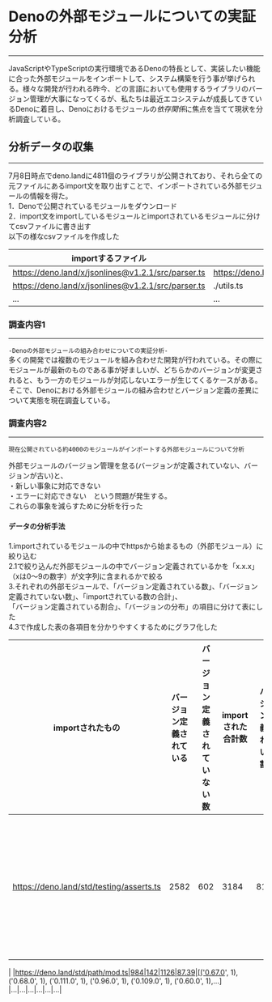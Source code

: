 # Denoの外部モジュールについての実証分析
---
JavaScriptやTypeScriptの実行環境であるDenoの特長として、実装したい機能に合った外部モジュールをインポートして、システム構築を行う事が挙げられる。様々な開発が行われる昨今、どの言語においても使用するライブラリのバージョン管理が大事になってくるが、私たちは最近エコシステムが成長してきているDenoに着目し、Denoにおけるモジュールの*依存関係*に焦点を当てて現状を分析調査している。
## 分析データの収集
---
7月8日時点でdeno.landに4811個のライブラリが公開されており、それら全ての元ファイルにあるimport文を取り出すことで、インポートされている外部モジュールの情報を得た。  
1．Denoで公開されているモジュールをダウンロード  
2．import文をimportしているモジュールとimportされているモジュールに分けてcsvファイルに書き出す  
以下の様なcsvファイルを作成した

|importするファイル|importされるファイル|
|----|----|
|https://deno.land/x/jsonlines@v1.2.1/src/parser.ts|https://deno.land/std@0.138.0/streams/delimiter.ts|
|https://deno.land/x/jsonlines@v1.2.1/src/parser.ts|./utils.ts|
|...|...|

### 調査内容1
---
`-Denoの外部モジュールの組み合わせについての実証分析-`  
多くの開発では複数のモジュールを組み合わせた開発が行われている。その際にモジュールが最新のものである事が好ましいが、どちらかのバージョンが変更されると、もう一方のモジュールが対応しないエラーが生じてくるケースがある。そこで、Denoにおける外部モジュールの組み合わせとバージョン定義の差異について実態を現在調査している。

### 調査内容2
---
`現在公開されている約4000のモジュールがインポートする外部モジュールについて分析`  
 
外部モジュールのバージョン管理を怠る(バージョンが定義されていない、バージョンが古い)と、  
・新しい事象に対応できない  
・エラーに対応できない　という問題が発生する。  
これらの事象を減らすために分析を行った  


#### **データの分析手法**
1.importされているモジュールの中でhttpsから始まるもの（外部モジュール）に絞り込む  
2.1で絞り込んだ外部モジュールの中でバージョン定義されているかを「x.x.x」（xは0～9の数字）が文字列に含まれるかで絞る  
3.それぞれの外部モジュールで、「バージョン定義されている数」、「バージョン定義されていない数」、「importされている数の合計」、  
「バージョン定義されている割合」、「バージョンの分布」の項目に分けて表にした  
4.3で作成した表の各項目を分かりやすくするためにグラフ化した  
  
|importされたもの|バージョン定義されている|バージョン定義されていない数|importされた合計数|バージョン定義されている割合|バージョンの分布|
|----|----|----|----|----|----|
|https://deno.land/std/testing/asserts.ts|2582|602|3184|81.09|[('0.94.0', 1), ('0.54.0', 1), ('0.34.0', 1), ('0.72.0', 1), ('0.52.0', 2), ('0.55.0', 2), ('0.50.0', 2),...]
|
|https://deno.land/std/path/mod.ts|984|142|1126|87.39|[('0.67.0', 1), ('0.68.0', 1), ('0.111.0', 1), ('0.96.0', 1), ('0.109.0', 1), ('0.60.0', 1),...]
|...|...|...|...|...|...|

